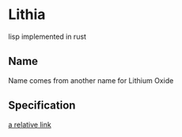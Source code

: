 # Lithia
lisp implemented in rust

## Name
Name comes from another name for Lithium Oxide

## Specification
[a relative link](SPEC.md)
